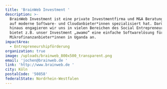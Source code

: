 ```yaml
---
title: 'BrainWeb Investment '
description: >-
  BrainWeb Investment ist eine private Investmentfirma und M&A Beratung die sich
  auf moderne Software- und Cloudanbieter*innen spezialisiert hat. Darüber
  hinaus engagieren wir uns in vielen Bereichen des Social Entrepreneurship, so
  bietet z.B. unser Investment „awamo“ eine einfache Softwarelösung für
  Mikrofinanzanbieter*innen in Uganda an.
impactArea:
  - Entrepreneurshipförderung
organization: true
image: /uploads/brainweb_800x500_transparent.png
email: 'jochen@brainweb.de '
link: 'http://www.brainweb.de '
city: Köln
postalCode: '50858'
federalState: Nordrhein-Westfalen
---
```


